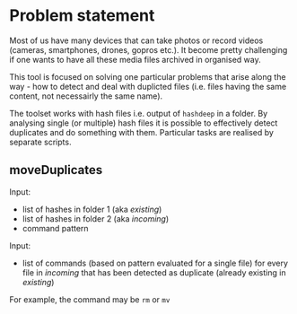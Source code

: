 # Problem statement

Most of us have many devices that can take photos or record videos (cameras, smartphones, drones, gopros etc.). 
It become pretty challenging if one wants to have all these media files archived in organised way. 

This tool is focused on solving one particular problems that arise along the way - how to detect and deal with duplicted files (i.e. files having the same content, not necessairly the same name).

The toolset works with hash files i.e. output of `hashdeep` in a folder. By analysing single (or multiple) hash files it is possible to effectively detect duplicates and do something with them. Particular tasks are realised by separate scripts. 


## moveDuplicates

Input: 
- list of hashes in folder 1 (aka *existing*)
- list of hashes in folder 2 (aka *incoming*)
- command pattern 

Input: 
- list of commands (based on pattern evaluated for a single file) for every file in *incoming* that has been detected as duplicate (already existing in *existing*)

For example, the command may be `rm` or `mv`  
